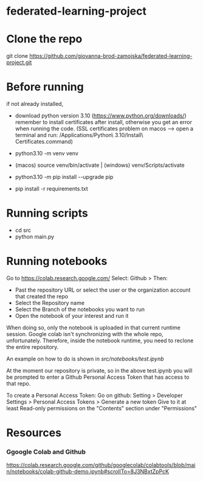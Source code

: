 # federated-learning-project

# Clone the repo

git clone https://github.com/giovanna-brod-zamojska/federated-learning-project.git

# Before running

if not already installed,

- download python version 3.10 (https://www.python.org/downloads/)
  remember to install certificates after install, otherwise you get an error when running the code.
  (SSL certificates problem on macos --> open a terminal and run: /Applications/Python\ 3.10/Install\ Certificates.command)

- python3.10 -m venv venv
- (macos) source venv/bin/activate | (windows) venv/Scripts/activate
- python3.10 -m pip install --upgrade pip
- pip install -r requirements.txt

# Running scripts

- cd src
- python main.py

# Running notebooks

Go to https://colab.research.google.com/
Select: Github >
Then:

- Past the repository URL or select the user or the organization account that created the repo
- Select the Repository name
- Select the Branch of the notebooks you want to run
- Open the notebook of your interest and run it

When doing so, only the notebook is uploaded in that current runtime session.
Google colab isn't synchronizing with the whole repo, unfortunately.
Therefore, inside the notebook runtime, you need to reclone the entire repository.

An example on how to do is shown in _src/notebooks/test.ipynb_

At the moment our repository is private, so in the above test.ipynb you will be prompted to enter a Github Personal Access Token that has access to that repo.

To create a Personal Access Token:
Go on github: Setting > Developer Settings > Personal Access Tokens > Generate a new token
Give to it at least Read-only permissions on the "Contents" section under "Permissions"

# Resources

### Ggoogle Colab and Github

https://colab.research.google.com/github/googlecolab/colabtools/blob/main/notebooks/colab-github-demo.ipynb#scrollTo=8J3NBxtZpPcK

